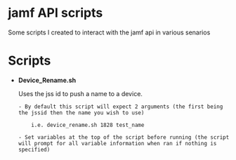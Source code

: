 # jamf API scripts
Some scripts I created to interact with the jamf api in various senarios

# Scripts
- **Device_Rename.sh**

    Uses the jss id to push a name to a device. 
      
      - By default this script will expect 2 arguments (the first being the jssid then the name you wish to use)
          
          i.e. device_rename.sh 1828 test_name
      
      - Set variables at the top of the script before running (the script will prompt for all variable information when ran if nothing is specified)
